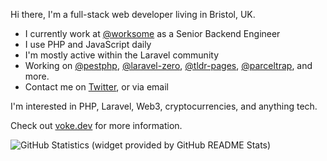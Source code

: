Hi there, I'm a full-stack web developer living in Bristol, UK.

- I currently work at [@worksome][] as a Senior Backend Engineer
- I use PHP and JavaScript daily
- I'm mostly active within the Laravel community
- Working on [@pestphp][], [@laravel-zero][], [@tldr-pages][], [@parceltrap][], and more.
- Contact me on [Twitter][], or via email

I'm interested in PHP, Laravel, Web3, cryptocurrencies, and anything tech.

Check out [voke.dev][] for more information.

![GitHub Statistics (widget provided by GitHub README Stats)][ico-statistics]

[@worksome]: https://github.com/worksome
[@pestphp]: https://github.com/pestphp
[@laravel-zero]: https://github.com/laravel-zero
[@tldr-pages]: https://github.com/tldr-pages
[@parceltrap]: https://github.com/parceltrap
[twitter]: https://twitter.com/owenvoke
[voke.dev]: https://voke.dev
[ico-statistics]: https://github-readme-stats.vercel.app/api?username=owenvoke&count_private=true&hide_title=true&show_icons=true&hide_border=true&disable_animations=true&theme=transparent
